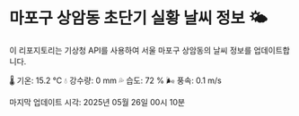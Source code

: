 
# 마포구 상암동 초단기 실황 날씨 정보 🌤️

이 리포지토리는 기상청 API를 사용하여 서울 마포구 상암동의 날씨 정보를 업데이트합니다. 

🌡️ 기온: 15.2 ℃
💧 강수량: 0 mm
💦 습도: 72 %
🌬️ 풍속: 0.1 m/s

마지막 업데이트 시각: 2025년 05월 26일 00시 10분    
